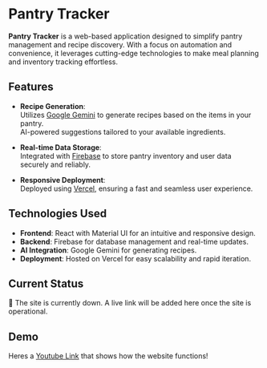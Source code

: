 # Pantry Tracker

**Pantry Tracker** is a web-based application designed to simplify pantry management and recipe discovery. With a focus on automation and convenience, it leverages cutting-edge technologies to make meal planning and inventory tracking effortless.

## Features

- **Recipe Generation**:  
  Utilizes [Google Gemini](https://ai.google/) to generate recipes based on the items in your pantry.  
  AI-powered suggestions tailored to your available ingredients.

- **Real-time Data Storage**:  
  Integrated with [Firebase](https://firebase.google.com/) to store pantry inventory and user data securely and reliably.

- **Responsive Deployment**:  
  Deployed using [Vercel](https://vercel.com/), ensuring a fast and seamless user experience.

## Technologies Used

- **Frontend**: React with Material UI for an intuitive and responsive design.
- **Backend**: Firebase for database management and real-time updates.
- **AI Integration**: Google Gemini for generating recipes.
- **Deployment**: Hosted on Vercel for easy scalability and rapid iteration.

## Current Status
🚧 The site is currently down.
A live link will be added here once the site is operational.

## Demo
Heres a [Youtube Link](https://youtu.be/1xDUebEPZEA) that shows how the website functions!
